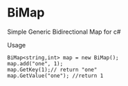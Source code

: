 # BiMap
Simple Generic Bidirectional Map for c#

Usage 
```
BiMap<string,int> map = new BiMap();
map.add("one", 1);
map.GetKey(1);// return "one"
map.GetValue("one"); //return 1
```
